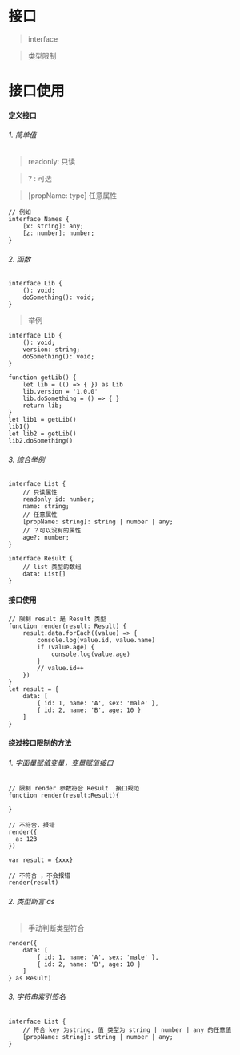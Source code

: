 <!--
 * @LastEditors: wudan01
 * @description: 文件描述
-->
# 接口
> interface

> 类型限制

# 接口使用
#### 定义接口
###### 1. 简单值
> readonly: 只读

> ? : 可选

> [propName: type] 任意属性
```
// 例如
interface Names {
    [x: string]: any;
    [z: number]: number;
}
```

###### 2. 函数
```
interface Lib {
    (): void;
    doSomething(): void;
}
```

> 举例

```
interface Lib {
    (): void;
    version: string;
    doSomething(): void;
}

function getLib() {
    let lib = (() => { }) as Lib
    lib.version = '1.0.0'
    lib.doSomething = () => { }
    return lib;
}
let lib1 = getLib()
lib1()
let lib2 = getLib()
lib2.doSomething()
```

###### 3. 综合举例
```
interface List {
    // 只读属性
    readonly id: number;
    name: string;
    // 任意属性
    [propName: string]: string | number | any;
    // ？可以没有的属性
    age?: number;
}

interface Result {
    // list 类型的数组 
    data: List[]
}
```

#### 接口使用
```
// 限制 result 是 Result 类型
function render(result: Result) {
    result.data.forEach((value) => {
        console.log(value.id, value.name)
        if (value.age) {
            console.log(value.age)
        }
        // value.id++
    })
}
let result = {
    data: [
        { id: 1, name: 'A', sex: 'male' },
        { id: 2, name: 'B', age: 10 }
    ]
}
```

#### 绕过接口限制的方法
###### 1. 字面量赋值变量，变量赋值接口
```
// 限制 render 参数符合 Result  接口规范
function render(result:Result){

}

// 不符合，报错
render({
  a: 123
})

var result = {xxx}

// 不符合 ，不会报错
render(result)

```

###### 2. 类型断言 as
> 手动判断类型符合
```
render({
    data: [
        { id: 1, name: 'A', sex: 'male' },
        { id: 2, name: 'B', age: 10 }
    ]
} as Result)
```
###### 3. 字符串索引签名
```
interface List {
    // 符合 key 为string, 值 类型为 string | number | any 的任意值
    [propName: string]: string | number | any;
}
```
